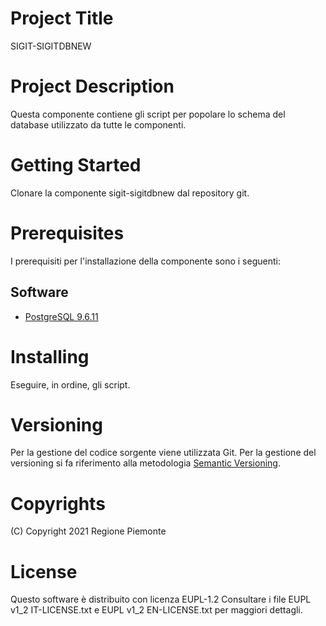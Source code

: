 # Project Title
SIGIT-SIGITDBNEW

# Project Description
Questa componente contiene gli script per popolare lo schema del database utilizzato da tutte le componenti.

# Getting Started 
Clonare la componente sigit-sigitdbnew dal repository git.

# Prerequisites
I prerequisiti per l'installazione della componente sono i seguenti:
## Software
- [PostgreSQL 9.6.11](https://www.postgresql.org/download/)  

# Installing
Eseguire, in ordine, gli script.

# Versioning
Per la gestione del codice sorgente viene utilizzata Git. Per la gestione del versioning si fa riferimento alla metodologia [Semantic Versioning](https://semver.org/).

# Copyrights
(C) Copyright 2021 Regione Piemonte

# License
Questo software è distribuito con licenza EUPL-1.2
Consultare i file EUPL v1_2 IT-LICENSE.txt e EUPL v1_2 EN-LICENSE.txt per maggiori dettagli.

